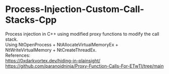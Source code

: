 # Process-Injection-Custom-Call-Stacks-Cpp
Process injection in C++ using modified proxy functions to modify the call stack. </br>
Using NtOpenProcess + NtAllocateVirtualMemoryEx + NtWriteVirtualMemory + NtCreateThreadEx.</br>
References:</br>
https://0xdarkvortex.dev/hiding-in-plainsight/</br>
https://github.com/paranoidninja/Proxy-Function-Calls-For-ETwTI/tree/main</br>
